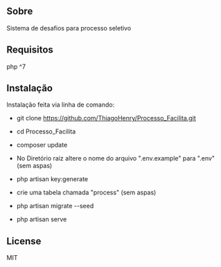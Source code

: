 ## Sobre

Sistema de desafios para processo seletivo


## Requisitos
php ^7


## Instalação

Instalação feita via linha de comando:

- git clone https://github.com/ThiagoHenry/Processo_Facilita.git

- cd Processo_Facilita

- composer update

- No Diretório raiz altere o nome do arquivo ".env.example" para ".env" (sem aspas)

- php artisan key:generate

- crie uma tabela chamada "process" (sem aspas)

- php artisan migrate --seed

- php artisan serve



## License

MIT
